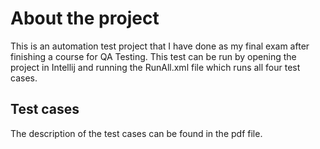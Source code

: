# About the project
This is an automation test project that I have done as my final exam after finishing a course for QA Testing. This test can be run by opening the project in Intellij and running the RunAll.xml file which runs all four test cases.
## Test cases
The description of the test cases can be found in the pdf file.
